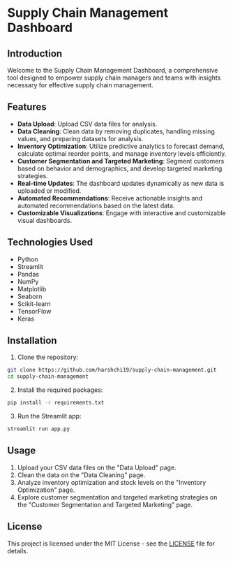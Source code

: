 # Supply Chain Management Dashboard

## Introduction

Welcome to the Supply Chain Management Dashboard, a comprehensive tool designed to empower supply chain managers and teams with insights necessary for effective supply chain management.

## Features

- **Data Upload**: Upload CSV data files for analysis.
- **Data Cleaning**: Clean data by removing duplicates, handling missing values, and preparing datasets for analysis.
- **Inventory Optimization**: Utilize predictive analytics to forecast demand, calculate optimal reorder points, and manage inventory levels efficiently.
- **Customer Segmentation and Targeted Marketing**: Segment customers based on behavior and demographics, and develop targeted marketing strategies.
- **Real-time Updates**: The dashboard updates dynamically as new data is uploaded or modified.
- **Automated Recommendations**: Receive actionable insights and automated recommendations based on the latest data.
- **Customizable Visualizations**: Engage with interactive and customizable visual dashboards.

## Technologies Used

- Python
- Streamlit
- Pandas
- NumPy
- Matplotlib
- Seaborn
- Scikit-learn
- TensorFlow
- Keras

## Installation

1. Clone the repository:

```bash
git clone https://github.com/harshchi19/supply-chain-management.git
cd supply-chain-management
```

2. Install the required packages:

```bash
pip install -r requirements.txt
```

3. Run the Streamlit app:

```bash
streamlit run app.py
```

## Usage

1. Upload your CSV data files on the "Data Upload" page.
2. Clean the data on the "Data Cleaning" page.
3. Analyze inventory optimization and stock levels on the "Inventory Optimization" page.
4. Explore customer segmentation and targeted marketing strategies on the "Customer Segmentation and Targeted Marketing" page.


## License

This project is licensed under the MIT License - see the [LICENSE](LICENSE) file for details.
